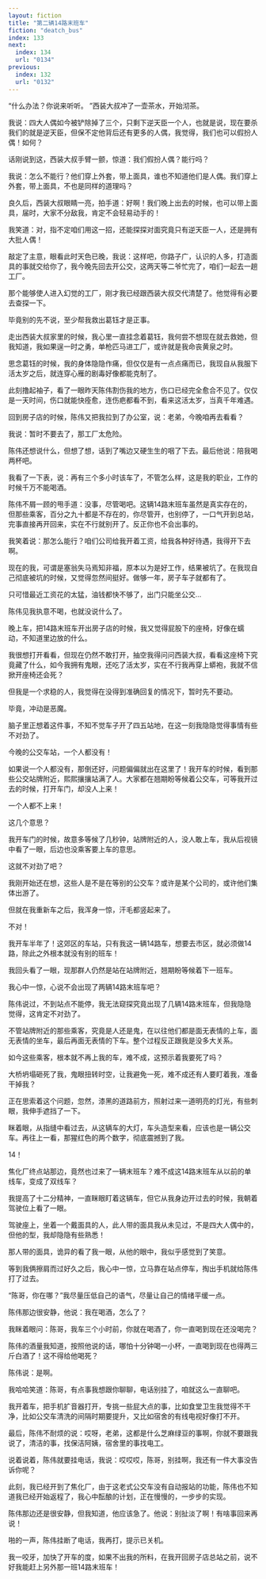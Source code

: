 ```yaml
---
layout: fiction
title: "第二辆14路末班车"
fiction: "deatch_bus"
index: 133
next:
  index: 134
  url: "0134"
previous:
  index: 132
  url: "0132"
---
```

“什么办法？你说来听听。  ”西装大叔冲了一壶茶水，开始沏茶。

我说：四大人偶如今被铲除掉了三个，只剩下逆天臣一个人，也就是说，现在要杀我们的就是逆天臣，但保不定他背后还有更多的人偶，我觉得，我们也可以假扮人偶！如何？

话刚说到这，西装大叔手臂一颤，惊道：我们假扮人偶？能行吗？

我说：怎么不能行？他们穿上外套，带上面具，谁也不知道他们是人偶。我们穿上外套，带上面具，不也是同样的道理吗？

良久后，西装大叔眼睛一亮，拍手道：好啊！我们晚上出去的时候，也可以带上面具，届时，大家不分敌我，肯定不会轻易动手的！

我笑道：对，指不定咱们用这一招，还能探探对面究竟只有逆天臣一人，还是拥有大批人偶！

敲定了主意，眼看此时天色已晚，我说：这样吧，你路子广，认识的人多，打造面具的事就交给你了，我今晚先回去开公交，这两天等二爷忙完了，咱们一起去一趟工厂。

那个能够使人进入幻觉的工厂，刚才我已经跟西装大叔交代清楚了。他觉得有必要去查探一下。

毕竟别的先不说，至少帮我救出葛钰才是正事。

走出西装大叔家里的时候，我心里一直挂念着葛钰，我何尝不想现在就去救她，但我知道，我如果逞一时之勇，单枪匹马进工厂，或许就是我命丧黄泉之时。

思念葛钰的时候，我的身体隐隐作痛，但仅仅是有一点点痛而已，我现自从我服下活太岁之后，就连穿心雁的剧毒好像都能克制了。

此刻撸起袖子，看了一眼昨天陈伟割伤我的地方，伤口已经完全愈合不见了。仅仅是一天时间，伤口就能快痊愈，连伤疤都看不到，看来这活太岁，当真千年难遇。

回到房子店的时候，陈伟又把我拉到了办公室，说：老弟，今晚咱再去看看？

我说：暂时不要去了，那工厂太危险。

陈伟还想说什么，但想了想，话到了嘴边又硬生生的咽了下去。最后他说：陪我喝两杯吧。

我看了一下表，说：再有三个多小时该车了，不管怎么样，这是我的职业，工作的时候千万不能喝酒。

陈伟不屑一顾的甩手道：没事，尽管喝吧。这辆14路末班车虽然是真实存在的，但那些乘客，百分之九十都是不存在的，你尽管开，也别停了，一口气开到总站，完事直接再开回来，实在不行就别开了。反正你也不会出事的。

我笑着说：那怎么能行？咱们公司给我开着工资，给我各种好待遇，我得开下去啊。

现在的我，可谓是塞翁失马焉知非福，原本以为是好工作，结果被坑了。在我现自己彻底被坑的时候，又觉得忽然间挺好。做够一年，房子车子就都有了。

只可惜最近工资花的太猛，油钱都快不够了，出门只能坐公交...

陈伟见我执意不喝，也就没说什么了。

晚上车，把14路末班车开出房子店的时候，我又觉得屁股下的座椅，好像在蠕动，不知道里边放的什么。

我很想打开看看，但现在仍然不敢打开，抽空我得问问西装大叔，看看这座椅下究竟藏了什么，如今我拥有鬼眼，还吃了活太岁，实在不行我再穿上蟒袍，我就不信掀开座椅还会死？

但我是一个求稳的人，我觉得在没得到准确回复的情况下，暂时先不要动。

毕竟，冲动是恶魔。

脑子里正想着这件事，不知不觉车子开了四五站地，在这一刻我隐隐觉得事情有些不对劲了。

今晚的公交车站，一个人都没有！

如果说一个人都没有，那倒还好，问题偏偏就出在这里了！我开车的时候，看到那些公交站牌附近，熙熙攘攘站满了人。大家都在翘期盼等候着公交车，可等我开过去的时候，打开车门，却没人上来！

一个人都不上来！

这几个意思？

我开车门的时候，故意多等候了几秒钟，站牌附近的人，没人敢上车，我从后视镜中看了一眼，后边也没乘客要上车的意思。

这就不对劲了吧？

我刚开始还在想，这些人是不是在等别的公交车？或许是某个公司的，或许他们集体出游了。

但就在我重新车之后，我浑身一惊，汗毛都竖起来了。

不对！

我开车半年了！这郊区的车站，只有我这一辆14路车，想要去市区，就必须做14路，除此之外根本就没有别的班车！

我回头看了一眼，现那群人仍然是站在站牌附近，翘期盼等候着下一班车。

我心中一惊，心说不会出现了两辆14路末班车吧？

陈伟说过，不到站点不能停，我无法窥探究竟出现了几辆14路末班车，但我隐隐觉得，这肯定不对劲了。

不管站牌附近的那些乘客，究竟是人还是鬼，在以往他们都是面无表情的上车，面无表情的坐车，最后再面无表情的下车。整个过程反正跟我是没多大关系。

如今这些乘客，根本就不再上我的车，难不成，这预示着我要死了吗？

大桥坍塌砸死了我，鬼眼扭转时空，让我避免一死，难不成还有人要盯着我，准备干掉我？

正在思索着这个问题，忽然，漆黑的道路前方，照射过来一道明亮的灯光，有些刺眼，我伸手遮挡了一下。

眯着眼，从指缝中看过去，从这辆车的大灯，车头造型来看，应该也是一辆公交车。再往上一看，那猩红色的两个数字，彻底震撼到了我。

14！

焦化厂终点站那边，竟然也过来了一辆末班车？难不成这14路末班车从以前的单线车，变成了双线车？

我提高了十二分精神，一直眯眼盯着这辆车，但它从我身边开过去的时候，我朝着驾驶位上看了一眼。

驾驶座上，坐着一个戴面具的人，此人带的面具我从未见过，不是四大人偶中的，但他的型，我却隐隐有些熟悉！

那人带的面具，诡异的看了我一眼，从他的眼中，我似乎感觉到了笑意。

等到我俩擦肩而过好久之后，我心中一惊，立马靠在站点停车，掏出手机就给陈伟打了过去。

“陈哥，你在哪？”我尽量压低自己的语气，尽量让自己的情绪平缓一点。

陈伟那边很安静，他说：我在喝酒，怎么了？

我眯着眼问：陈哥，我车三个小时前，你就在喝酒了，你一直喝到现在还没喝完？

陈伟的酒量我知道，按照他说的话，哪怕十分钟喝一小杯，一直喝到现在也得两三斤白酒了！这不得给他喝死？

陈伟说：是啊。

我哈哈笑道：陈哥，有点事我想跟你聊聊，电话别挂了，咱就这么一直聊吧。

我开着车，把手机扩音器打开，专挑一些屁大点的事，比如食堂卫生我觉得不干净，比如公交车清洗的间隔时期要提升，又比如宿舍的有线电视好像打不开。

最后，陈伟不耐烦的说：哎呀，老弟，这都是什么芝麻绿豆的事啊，你就不要跟我说了，清洁的事，找保洁阿姨，宿舍里的事找电工。

说着说着，陈伟就要挂电话，我说：哎哎哎，陈哥，别挂啊，我还有一件大事没告诉你呢？

此刻，我已经开到了焦化厂，由于这老式公交车没有自动报站的功能，陈伟也不知道我已经开始返程了，我心中酝酿的计划，正在慢慢的，一步步的实现。

陈伟那边还是很安静，但我知道，他应该急了。他说：别扯淡了啊！有啥事回来再说！

啪的一声，陈伟挂断了电话，我再打，提示已关机。

我一咬牙，加快了开车的度，如果不出我的所料，在我开回房子店总站之前，说不好我能赶上另外那一班14路末班车！